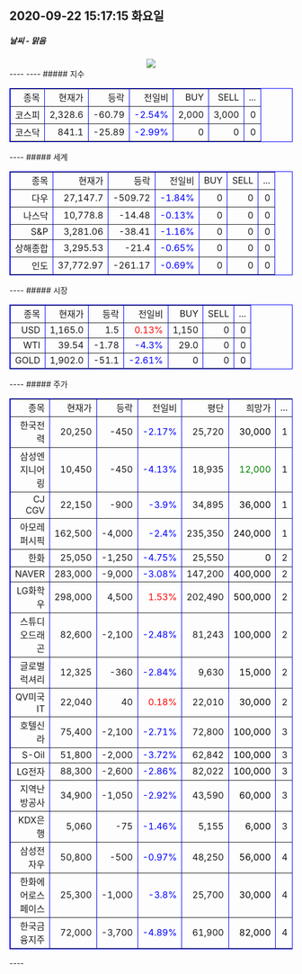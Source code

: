 ##  2020-09-22 15:17:15   화요일 
##### 날씨   -   맑음
<center><img src="../img/naver_weather_week.png"></center>
----
----
##### 지수
<table border="1" bordercolor="blue" align = "center" >
<tr align = "right" > <td>종목</td><td>현재가</td><td>등락</td><td>전일비</td><td>BUY</td><td>SELL</td><td>...</td>  </tr>
<tr align = "right" > <td>코스피</td><td>2,328.6</td><td>-60.79</td><td><font size="3" color="blue" >-2.54%</font> </td><td>2,000</td><td>3,000</td><td>0</td>  </tr>
<tr align = "right" > <td>코스닥</td><td>841.1</td><td>-25.89</td><td><font size="3" color="blue" >-2.99%</font> </td><td>0</td><td>0</td><td>0</td>  </tr>
</table>
----
##### 세계
<table border="1" bordercolor="blue" align = "center" >
<tr align = "right" > <td>종목</td><td>현재가</td><td>등락</td><td>전일비</td><td>BUY</td><td>SELL</td><td>...</td>  </tr>
<tr align = "right" > <td>다우</td><td>27,147.7</td><td>-509.72</td><td><font size="3" color="blue" >-1.84%</font></td><td>0</td><td>0</td><td>0</td>  </tr>
<tr align = "right" > <td>나스닥</td><td>10,778.8</td><td>-14.48</td><td><font size="3" color="blue" >-0.13%</font></td><td>0</td><td>0</td><td>0</td>  </tr>
<tr align = "right" > <td>S&P</td><td>3,281.06</td><td>-38.41</td><td><font size="3" color="blue" >-1.16%</font></td><td>0</td><td>0</td><td>0</td>  </tr>
<tr align = "right" > <td>상해종합</td><td>3,295.53</td><td>-21.4</td><td><font size="3" color="blue" >-0.65%</font></td><td>0</td><td>0</td><td>0</td>  </tr>
<tr align = "right" > <td>인도</td><td>37,772.97</td><td>-261.17</td><td><font size="3" color="blue" >-0.69%</font></td><td>0</td><td>0</td><td>0</td>  </tr>
</table>
----
##### 시장
<table border="1" bordercolor="blue" align = "center" >
<tr align = "right" > <td>종목</td><td>현재가</td><td>등락</td><td>전일비</td><td>BUY</td><td>SELL</td><td>...</td>  </tr>
<tr align = "right" > <td>USD</td><td>1,165.0</td><td>1.5</td><td><font size="3" color="red">0.13%</font></td><td>1,150</td><td>0</td><td>0</td>  </tr>
<tr align = "right" > <td>WTI</td><td>39.54</td><td>-1.78</td><td><font size="3" color="blue">-4.3%</font></td><td>29.0</td><td>0</td><td>0</td>  </tr>
<tr align = "right" > <td>GOLD</td><td>1,902.0</td><td>-51.1</td><td><font size="3" color="blue">-2.61%</font></td><td>0</td><td>0</td><td>0</td>  </tr>
</table>
----
##### 주가
<table border="1" bordercolor="blue" align = "center" >
<tr align = "right" > <td>종목</td><td>현재가</td><td>등락</td><td>전일비</td><td>평단</td><td>희망가</td><td>...</td>  </tr>
<tr align = "right" > <td>한국전력</td><td>20,250</td><td>-450</td><td><font size="3" color="blue">-2.17%</font></td><td>25,720</td><td><font size="3" color="black">30,000</font></td><td>1</td>  </tr>
<tr align = "right" > <td>삼성엔지니어링</td><td>10,450</td><td>-450</td><td><font size="3" color="blue">-4.13%</font></td><td>18,935</td><td><font size="3" color="green">12,000</font></td><td>1</td>  </tr>
<tr align = "right" > <td>CJ CGV</td><td>22,150</td><td>-900</td><td><font size="3" color="blue">-3.9%</font></td><td>34,895</td><td><font size="3" color="black">36,000</font></td><td>1</td>  </tr>
<tr align = "right" > <td>아모레퍼시픽</td><td>162,500</td><td>-4,000</td><td><font size="3" color="blue">-2.4%</font></td><td>235,350</td><td><font size="3" color="black">240,000</font></td><td>1</td>  </tr>
<tr align = "right" > <td>한화</td><td>25,050</td><td>-1,250</td><td><font size="3" color="blue">-4.75%</font></td><td>25,550</td><td><font size="3" color="black">0</font></td><td>2</td>  </tr>
<tr align = "right" > <td>NAVER</td><td>283,000</td><td>-9,000</td><td><font size="3" color="blue">-3.08%</font></td><td>147,200</td><td><font size="3" color="black">400,000</font></td><td>2</td>  </tr>
<tr align = "right" > <td>LG화학우</td><td>298,000</td><td>4,500</td><td><font size="3" color="red">1.53%</font></td><td>202,490</td><td><font size="3" color="black">500,000</font></td><td>2</td>  </tr>
<tr align = "right" > <td>스튜디오드래곤</td><td>82,600</td><td>-2,100</td><td><font size="3" color="blue">-2.48%</font></td><td>81,243</td><td><font size="3" color="black">100,000</font></td><td>2</td>  </tr>
<tr align = "right" > <td>글로벌럭셔리</td><td>12,325</td><td>-360</td><td><font size="3" color="blue">-2.84%</font></td><td>9,630</td><td><font size="3" color="black">15,000</font></td><td>2</td>  </tr>
<tr align = "right" > <td>QV미국IT</td><td>22,040</td><td>40</td><td><font size="3" color="red">0.18%</font></td><td>22,010</td><td><font size="3" color="black">30,000</font></td><td>2</td>  </tr>
<tr align = "right" > <td>호텔신라</td><td>75,400</td><td>-2,100</td><td><font size="3" color="blue">-2.71%</font></td><td>72,800</td><td><font size="3" color="black">100,000</font></td><td>3</td>  </tr>
<tr align = "right" > <td>S-Oil</td><td>51,800</td><td>-2,000</td><td><font size="3" color="blue">-3.72%</font></td><td>62,842</td><td><font size="3" color="black">100,000</font></td><td>3</td>  </tr>
<tr align = "right" > <td>LG전자</td><td>88,300</td><td>-2,600</td><td><font size="3" color="blue">-2.86%</font></td><td>82,022</td><td><font size="3" color="black">100,000</font></td><td>3</td>  </tr>
<tr align = "right" > <td>지역난방공사</td><td>34,900</td><td>-1,050</td><td><font size="3" color="blue">-2.92%</font></td><td>43,590</td><td><font size="3" color="black">60,000</font></td><td>3</td>  </tr>
<tr align = "right" > <td>KDX은행</td><td>5,060</td><td>-75</td><td><font size="3" color="blue">-1.46%</font></td><td>5,155</td><td><font size="3" color="black">6,000</font></td><td>3</td>  </tr>
<tr align = "right" > <td>삼성전자우</td><td>50,800</td><td>-500</td><td><font size="3" color="blue">-0.97%</font></td><td>48,250</td><td><font size="3" color="black">56,000</font></td><td>4</td>  </tr>
<tr align = "right" > <td>한화에어로스페이스</td><td>25,300</td><td>-1,000</td><td><font size="3" color="blue">-3.8%</font></td><td>25,700</td><td><font size="3" color="black">30,000</font></td><td>4</td>  </tr>
<tr align = "right" > <td>한국금융지주</td><td>72,000</td><td>-3,700</td><td><font size="3" color="blue">-4.89%</font></td><td>61,900</td><td><font size="3" color="black">82,000</font></td><td>4</td>  </tr>
</table>
----
